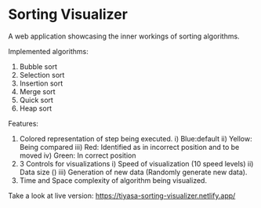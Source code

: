 # Sorting Visualizer

A web application showcasing the inner workings of sorting algorithms.

Implemented algorithms:
1) Bubble sort
2) Selection sort
3) Insertion sort
4) Merge sort
5) Quick sort
6) Heap sort

Features:
1) Colored representation of step being executed.
  i) Blue:default
  ii) Yellow: Being compared
  iii) Red: Identified as in incorrect position and to be moved
  iv) Green: In correct position
2) 3 Controls for visualizations
  i) Speed of visualization (10 speed levels)
  ii) Data size ()
  iii) Generation of new data (Randomly generate new data).
3) Time and Space complexity of algorithm being visualized.

Take a look at live version: https://tiyasa-sorting-visualizer.netlify.app/